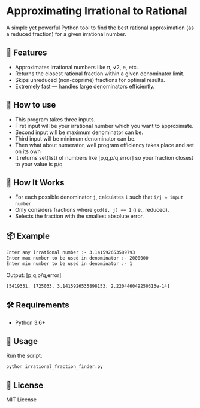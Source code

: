 # Approximating Irrational to Rational

A simple yet powerful Python tool to find the best rational approximation (as a reduced fraction) for a given irrational number.

## 🚀 Features

- Approximates irrational numbers like π, √2, e, etc.
- Returns the closest rational fraction within a given denominator limit.
- Skips unreduced (non-coprime) fractions for optimal results.
- Extremely fast — handles large denominators efficiently.

## 🤔 How to use

- This program takes three inputs.
- First input will be your irrational number which you want to approximate.
- Second input will be maximum denominator can be.
- Third input will be minimum denominator can be.
- Then what about numerator, well program efficiency takes place and set on its own
- It returns set(list) of numbers like [p,q,p/q,error] so your fraction closest to your value is p/q

## 🧠 How It Works

- For each possible denominator `j`, calculates `i` such that `i/j ≈ input number`.
- Only considers fractions where `gcd(i, j) == 1` (i.e., reduced).
- Selects the fraction with the smallest absolute error.

## 📦 Example

```bash
Enter any irrational number :- 3.141592653589793
Enter max number to be used in denominator :- 2000000
Enter min number to be used in denominator :- 1
```

Output: [p,q,p/q,error] 
```
[5419351, 1725033, 3.1415926535898153, 2.220446049250313e-14]
```

## 🛠 Requirements

- Python 3.6+

## 📁 Usage

Run the script:
```bash
python irrational_fraction_finder.py
```

## 📄 License

MIT License
